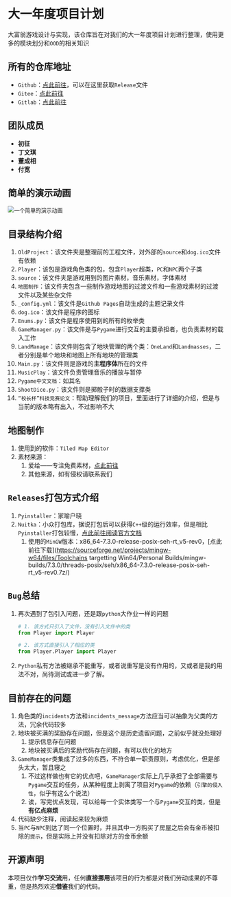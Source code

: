 # 大一年度项目计划

大富翁游戏设计与实现，该仓库旨在对我们的大一年度项目计划进行整理，使用更多的模块划分和`OOD`的相关知识

## 所有的仓库地址

- `Github`：[点此前往](https://github.com/HITWH-18-331/Monopoly)，可以在这里获取`Release`文件
- `Gitee`：[点此前往](https://gitee.com/rikdon/Monopoly)
- `Gitlab`：[点此前往](https://gitlab.com/Rik-Don/monopoly)

## 团队成员

- **初征**
- **丁文琪**
- **董成相**
- **付宽**

## 简单的演示动画

<img src="./MonopolySimplePresentation.gif" alt="一个简单的演示动画" style="zoom:90%;" />

## 目录结构介绍

1. `OldProject`：该文件夹是整理前的工程文件，对外部的`source`和`dog.ico`文件有依赖
2. `Player`：该包是游戏角色类的包，包含`Player`超类，`PC`和`NPC`两个子类
3. `source`：该文件夹是游戏用到的图片素材，音乐素材，字体素材
4. `地图制作`：该文件夹包含一些制作游戏地图的过渡文件和一些游戏素材的过渡文件以及某些杂文件
5. `_config.yml`：该文件是`Github Pages`自动生成的主题记录文件
6. `dog.ico`：该文件是程序的图标
7. `Enums.py`：该文件是程序使用到的所有的枚举类
8. `GameManager.py`：该文件是与`Pygame`进行交互的主要承担者，也负责素材的载入工作
9. `LandManage`：该文件则包含了地块管理的两个类：`OneLand`和`Landmasses`，二者分别是单个地块和地图上所有地块的管理类
10. `Main.py`：该文件则是游戏的**主程序体**所在的文件
11. `MusicPlay`：该文件负责管理音乐的播放与暂停
12. `Pygame中文文档`：如其名
13. `ShootDice.py`：该文件则是掷骰子时的数据支撑类
14. `“校长杯”科技竞赛论文`：帮助理解我们的项目，里面进行了详细的介绍，但是与当前的版本略有出入，不过影响不大

## 地图制作

1. 使用到的软件：`Tiled Map Editor`
2. 素材来源：
    1. 爱给——专注免费素材，[点此前往](http://www.aigei.com)
    2. 其他来源，如有侵权请联系我们

## `Releases`打包方式介绍

1. `Pyinstaller`：家喻户晓
2. `Nuitka`：小众打包库，据说打包后可以获得`C++`级的运行效率，但是相比`Pyinstaller`打包较慢，[点此前往阅读官方文档](http://www.nuitka.net/doc/user-manual.html)
    1. 使用的`MinGW`版本：x86_64-7.3.0-release-posix-seh-rt_v5-rev0，[点此前往下载](https://sourceforge.net/projects/mingw-w64/files/Toolchains targetting Win64/Personal Builds/mingw-builds/7.3.0/threads-posix/seh/x86_64-7.3.0-release-posix-seh-rt_v5-rev0.7z/)

## `Bug`总结

1. 再次遇到了包引入问题，还是跟`python`大作业一样的问题

    ```python
    # 1. 该方式只引入了文件，没有引入文件中的类
    from Player import Player
    
    # 2. 该方式直接引入了相应的类
    from Player.Player import Player
    ```

2. `Python`私有方法被继承不能重写，或者说重写是没有作用的，又或者是我的用法不对，尚待测试或进一步了解。

## 目前存在的问题

1. 角色类的`incidents`方法和`incidents_message`方法应当可以抽象为父类的方法，冗余代码较多
2. 地块被买满的奖励存在问题，但是这个是历史遗留问题，之前似乎就没处理好
    1. 提示信息存在问题
    2. 地块被买满后的奖励代码存在问题，有可以优化的地方
3. `GameManager`类集成了过多的东西，不符合单一职责原则，考虑优化，但是部头太大，暂且寝之
    1. 不过这样做也有它的优点吧，`GameManager`实际上几乎承担了全部需要与`Pygame`交互的任务，从某种程度上剥离了项目对`Pygame`的依赖（`引擎的侵入性`，似乎有这么个说法）
    2. 诶，写完优点发现，可以给每一个实体类写一个与`Pygame`交互的类，但是**有亿点麻烦**
4. 代码缺少注释，阅读起来较为麻烦
5. 当`PC`与`NPC`到达了同一个位置时，并且其中一方购买了房屋之后会有金币被扣除的`提示`，但是实际上并没有扣除对方的金币余额

## 开源声明

本项目仅作**学习交流**用，任何**直接挪用**该项目的行为都是对我们劳动成果的不尊重，但是热烈欢迎**借鉴**我们的代码。
